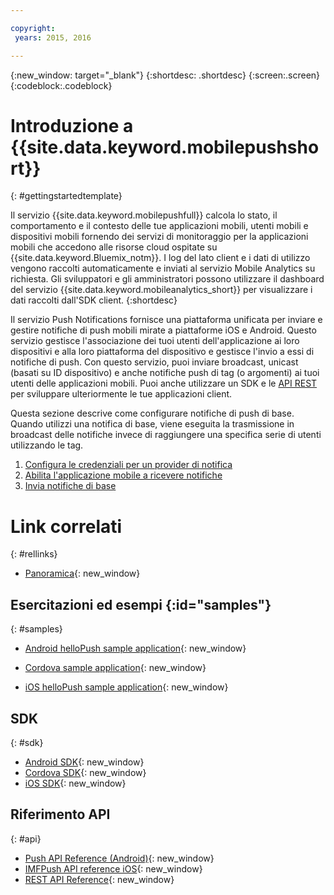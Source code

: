 ```yaml
---

copyright:
 years: 2015, 2016

---
```


{:new_window: target="_blank"}
{:shortdesc: .shortdesc}
{:screen:.screen}
{:codeblock:.codeblock}

# Introduzione a {{site.data.keyword.mobilepushshort}}

{: #gettingstartedtemplate}

Il servizio {{site.data.keyword.mobilepushfull}} calcola lo stato, il comportamento e il contesto delle tue applicazioni mobili, utenti mobili e dispositivi mobili fornendo dei servizi di monitoraggio per la applicazioni mobili che accedono alle risorse cloud ospitate su {{site.data.keyword.Bluemix_notm}}. I log del lato client e i dati di utilizzo vengono raccolti automaticamente e inviati al servizio Mobile Analytics su richiesta. Gli sviluppatori e gli amministratori possono utilizzare il dashboard del servizio {{site.data.keyword.mobileanalytics_short}} per visualizzare i dati raccolti dall'SDK client.
{:shortdesc}

Il servizio Push Notifications fornisce una piattaforma unificata per inviare e gestire notifiche di push mobili mirate a piattaforme iOS e Android. Questo servizio gestisce l'associazione dei tuoi utenti dell'applicazione ai loro dispositivi e
        alla loro piattaforma del dispositivo e gestisce l'invio a essi di notifiche di push. Con questo servizio, puoi inviare broadcast, unicast (basati su ID dispositivo) e anche notifiche push di tag (o argomenti) ai tuoi utenti delle applicazioni mobili. Puoi anche utilizzare un SDK e le [API REST](https://mobile.{DomainName}/imfpushrestapidocs/) per sviluppare ulteriormente le tue applicazioni client.

Questa sezione descrive come configurare notifiche di push di base. Quando utilizzi una notifica di base, viene eseguita la trasmissione in broadcast
      delle notifiche invece di raggiungere una specifica serie di utenti utilizzando le tag.

1. [Configura le credenziali per un provider di notifica](t__main_push_config_provider.html)
2. [Abilita l'applicazione mobile a ricevere notifiche](c_enable_push.html)
3. [Invia notifiche di base](t_send_push_notifications.html)

# Link correlati
{: #rellinks}

* [Panoramica](c_overview_push.md){: new_window}

## Esercitazioni ed esempi {:id="samples"}
{: #samples}
* [Android helloPush sample application](https://github.com/ibm-bluemix-mobile-services/bms-samples-android-hellopush/){: new_window}
- [Cordova sample application](https://github.com/ibm-bluemix-mobile-services/bms-samples-cordova-hellopush){: new_window}
* [iOS helloPush sample application](https://github.com/ibm-bluemix-mobile-services/bms-samples-ios-hellopush/){: new_window}

## SDK
{: #sdk}
* [Android SDK](https://github.com/ibm-bluemix-mobile-services/bms-clientsdk-android-push){: new_window}
* [Cordova SDK](https://github.com/ibm-bluemix-mobile-services/bms-clientsdk-cordova-plugin-push){: new_window}
* [iOS SDK](https://hub.jazz.net/git/bluemixmobilesdk/imf-ios-sdk/archive?revstr=master){: new_window}

## Riferimento API
{: #api}
* [Push API Reference (Android)](https://classicdocs.ng.bluemix.net/docs/api/content/api/mobilefirst/android/push-api-doc/overview-summary.html){: new_window}
* [IMFPush API reference iOS](https://classicdocs.ng.bluemix.net/docs/api/content/api/mobilefirst/ios/IMFPush_api-doc/html/index.html){: new_window}
* [REST API Reference](https://mobile.{DomainName}/imfpushrestapidocs/){: new_window}
